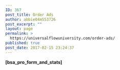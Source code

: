 ```yaml
---
ID: 367
post_title: Order Ads
author: abbie04m553726
post_excerpt: ""
layout: page
permalink: >
  https://universalflowuniversity.com/order-ads/
published: true
post_date: 2017-02-15 23:24:37
---
```

<strong>[bsa_pro_form_and_stats]</strong>